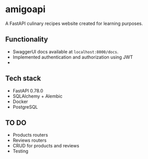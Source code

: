 # amigoapi
A FastAPI culinary recipes website created for learning purposes.

## Functionality
* SwaggerUI docs available at `localhost:8000/docs`.
* Implemented authentication and authorization using JWT
* 

## Tech stack
* FastAPI 0.78.0
* SQLAlchemy + Alembic
* Docker
* PostgreSQL

## TO DO
* Products routers
* Reviews routers
* CRUD for products and reviews
* Testing